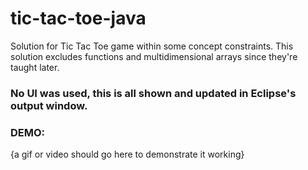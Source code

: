 # tic-tac-toe-java
Solution for Tic Tac Toe game within some concept constraints.
This solution excludes functions and multidimensional arrays since they're taught later.

### No UI was used, this is all shown and updated in Eclipse's output window.

### DEMO:
{a gif or video should go here to demonstrate it working}


